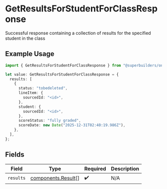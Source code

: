# GetResultsForStudentForClassResponse

Successful response containing a collection of results for the specified student in the class

## Example Usage

```typescript
import { GetResultsForStudentForClassResponse } from "@superbuilders/oneroster/models/operations";

let value: GetResultsForStudentForClassResponse = {
  results: [
    {
      status: "tobedeleted",
      lineItem: {
        sourcedId: "<id>",
      },
      student: {
        sourcedId: "<id>",
      },
      scoreStatus: "fully graded",
      scoreDate: new Date("2025-12-31T02:40:19.986Z"),
    },
  ],
};
```

## Fields

| Field                                                    | Type                                                     | Required                                                 | Description                                              |
| -------------------------------------------------------- | -------------------------------------------------------- | -------------------------------------------------------- | -------------------------------------------------------- |
| `results`                                                | [components.Result](../../models/components/result.md)[] | :heavy_check_mark:                                       | N/A                                                      |